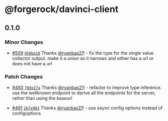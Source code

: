 # @forgerock/davinci-client

## 0.1.0

### Minor Changes

- [#509](https://github.com/ForgeRock/forgerock-javascript-sdk/pull/509) [`958ba10`](https://github.com/ForgeRock/forgerock-javascript-sdk/commit/958ba101b37efab1ba5cb0afe4b6c870f8f4ef36) Thanks [@ryanbas21](https://github.com/ryanbas21)! - fix the type for the single value collector output. make it a union so it narrows and either has a url or does not have a url

### Patch Changes

- [#493](https://github.com/ForgeRock/forgerock-javascript-sdk/pull/493) [`70de27a`](https://github.com/ForgeRock/forgerock-javascript-sdk/commit/70de27aa322154f36d52e5b3a21cdc9c94a2ec92) Thanks [@ryanbas21](https://github.com/ryanbas21)! - refactor to improve type inference. use the wellknown endpoint to derive all the endpoints for the server, rather than using the baseurl

- [#491](https://github.com/ForgeRock/forgerock-javascript-sdk/pull/491) [`2b7e983`](https://github.com/ForgeRock/forgerock-javascript-sdk/commit/2b7e98352b6b264af086791b33a64ee409e15944) Thanks [@ryanbas21](https://github.com/ryanbas21)! - use async config options instead of configoptions
